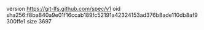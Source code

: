 version https://git-lfs.github.com/spec/v1
oid sha256:f8ba840a9e01f16ccab189fc52191a42324153ad376b8ade110db8af9300ffe1
size 3697
